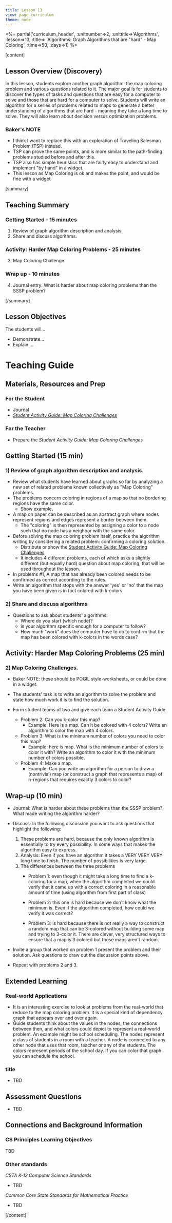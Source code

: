 ```yaml
---
title: Lesson 13
view: page_curriculum
theme: none
---
```



<%= partial('curriculum_header', :unitnumber=>2, :unittitle=>'Algorithms', :lesson=>13, :title=> 'Algorithms: Graph Algorithms that are "hard" - Map Coloring', :time=>50, :days=>1) %>

[content]

## Lesson Overview (Discovery)

In this lesson, students explore another graph algorithm: the map coloring problem and various questions related to it. The major goal is for students to discover the types of tasks and questions that are easy for a computer to solve and those that are hard for a computer to solve. Students will write an algorithm for a series of problems related to maps to generate a better understanding of algorithms that are hard - meaning they take a long time to solve. They will also learn about decision versus optimization problems.  

### Baker's NOTE
- I think I want to replace this with an exploration of Traveling Salesman Problem (TSP) instead.
- TSP can prove the same points, and is more similar to the path-finding problems studied before and after this.
- TSP also has simple heuristics that are fairly easy to understand and implement "by hand" in a widget.
- This lesson as Map Coloring is ok and makes the point, and would be fine with a widget
	

[summary]

## Teaching Summary
### **Getting Started** - 15 minutes  
1) Review of graph algorithm description and analysis.  
2) Share and discuss algorithms.

### **Activity: Harder Map Coloring Problems** - 25 minutes 
3) Map Coloring Challenge.

### **Wrap up** - 10 minutes
4) Journal entry: What is harder about map coloring problems than the SSSP problem? 



[/summary]

## Lesson Objectives 
The students will... 

- Demonstrate...
- Explain ...

# Teaching Guide
## Materials, Resources and Prep
### For the Student
- Journal
- [*Student Activity Guide: Map Coloring Challenges*](resources/...)


### For the Teacher
- Prepare the *Student Activity Guide: Map Coloring Challenges*


## Getting Started (15 min)
### 1) Review of graph algorithm description and analysis.
- Review what students have learned about graphs so far by analyzing a new set of related problems known collectively as "Map Coloring" problems.
- The problems concern coloring in regions of a map so that no bordering regions have the same color.
	- Show example.
- A map on paper can be described as an abstract graph where nodes represent regions and edges represent a border between them.
	- The "coloring" is then represented by assigning a color to a node such that no node has a neighbor with the same color.
- Before solving the map coloring problem itself, practice the algorithm writing by considering a related problem: confirming a coloring solution.
	- Distribute or show the [Student Activity Guide: Map Coloring Challenges](resources/...).
	- It includes 4 different problems, each of which asks a slightly different (but equally hard) question about map coloring, that will be used throughout the lesson.
- In problems #1, A map that has already been colored needs to be confirmed as correct according to the rules.
- Write an algorithm that stops with the answer 'yes' or 'no' that the map you have been given is in fact colored with k-colors. 

### 2) Share and discuss algorithms
- Questions to ask about students' algorithms:
	- Where do you start (which node)?
	- Is your algorithm specific enough for a computer to follow?
	- How much "work" does the computer have to do to confirm that the map has been colored with k-colors in the words case?


## Activity: Harder Map Coloring Problems (25 min)
### 2) Map Coloring Challenges.
- Baker NOTE: these should be POGIL style-worksheets, or could be done in a widget.

- The students' task is to write an algorithm to solve the problem and state how much work it is to find the solution.
- Form student teams of two and give each team a Student Activity Guide.
	- Problem 2: Can you k-color this map?
		- Example: Here is a map. Can it be colored with 4 colors?  Write an algorithm to color the map with 4 colors.
	- Problem 3: What is the minimum number of colors you need to color this map?
		- Example: here is map. What is the minimum number of colors to color it with? Write an algorithm to color it with the minimum number of colors possible.
	- Problem 4: Make a map.
		- Example: Can you write an algorithm for a person to draw a (nontrivial) map (or construct a graph that represents a map) of n-regions that requires exactly 3 colors to color?


## Wrap-up (10 min)
- Journal: What is harder about these problems than the SSSP problem?  What made writing the algorithm harder?

- Discuss: In the following discussion you want to ask questions that highlight the following:
	1. These problems are hard, because the only known algorithm is essentially to try every possibility. In some ways that makes the algorithm easy to express.
	2. Analysis: Even if you have an algorithm it takes a VERY VERY VERY long time to finish. The number of possibilities is very large.
	3. The differences between the three problems
		- Problem 1: even though it might take a long time to find a k-coloring for a map, when the algorithm completed we could verify that it came up with a correct coloring in a reasonable amount of time (using algorithm from first part of class)
		
		- Problem 2: this one is hard because we don't know what the minimum is.  Even if the algorithm completed, how could we verify it was correct?
		
		- Problem 3: is hard because there is not really a way to construct a random map that can be 3-colored without building some map and trying to 3-color it.  There are clever, very structured ways to ensure that a map is 3 colored but those maps aren't random.

- Invite a group that worked on problem 1 present the problem and their solution. Ask questions to draw out the discussion points above.
- Repeat with problems 2 and 3.


## Extended Learning 
### Real-world Applications

- It is an interesting exercise to look at problems from the real-world that reduce to the map coloring problem. It is a special kind of dependency graph that appears over and over again.
- Guide students think about the values in the nodes, the connections between then, and what colors could depict to represent a real-world problem.  An example might be school scheduling. The nodes represent a class of students in a room with a teacher. A node is connected to any other node that uses that room, teacher or any of the students. The colors represent periods of the school day. If you can color that graph you can schedule the school.

### title

- TBD

## Assessment Questions

- TBD


## Connections and Background Information
### CS Principles Learning Objectives

TBD 


### Other standards 

*CSTA K-12 Computer Science Standards*

 - TBD

*Common Core State Standards for Mathematical Practice*
  
- TBD  



[/content]